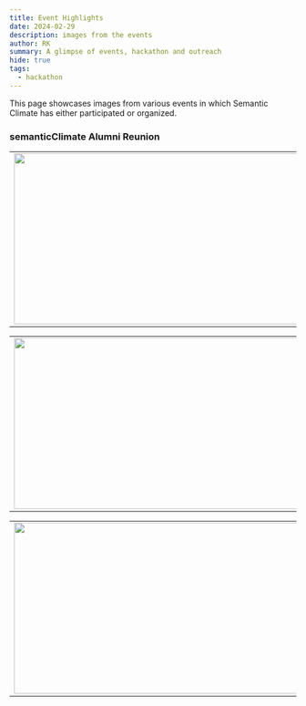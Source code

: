 ```yaml
---
title: Event Highlights
date: 2024-02-29
description: images from the events 
author: RK
summary: A glimpse of events, hackathon and outreach 
hide: true
tags:
  - hackathon
---
```



This page showcases images from various events in which Semantic Climate has either participated or organized.

### semanticClimate Alumni Reunion

<table>
<tr>
<td><img src='{{ "/static/img/photo/alumni1.JPG" | url }}' width="500" height="300"></td>
<td><img src='{{ "/static/img/photo/alumni5.JPG" | url }}' width="500" height="300"></td>
</tr>   
</table>

<table>
<tr>
<td><img src='{{ "/static/img/photo/alumni3.JPG" | url }}' width="500" height="300"></td>
<td><img src='{{ "/static/img/photo/alumni4.JPG" | url }}' width="500" height="300"></td>
</tr>   
</table>

<table>
<tr>
<td><img src='{{ "/static/img/photo/alumni2.JPG" | url }}' width="500" height="300"></td>
<td><img src='{{ "/static/img/photo/alumni6.JPG" | url }}' width="500" height="300"></td>
</tr>   
</table>





